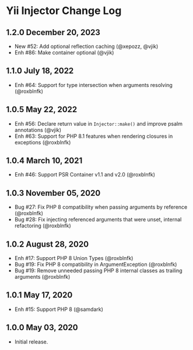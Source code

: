 # Yii Injector Change Log

## 1.2.0 December 20, 2023

- New #52: Add optional reflection caching (@xepozz, @vjik)
- Enh #86: Make container optional (@vjik)

## 1.1.0 July 18, 2022

- Enh #64: Support for type intersection when arguments resolving (@roxblnfk)

## 1.0.5 May 22, 2022

- Enh #56: Declare return value in `Injector::make()` and improve psalm annotations (@vjik)
- Enh #63: Support for PHP 8.1 features when rendering closures in exceptions (@roxblnfk)

## 1.0.4 March 10, 2021

- Enh #46: Support PSR Container v1.1 and v2.0 (@roxblnfk)

## 1.0.3 November 05, 2020

- Bug #27: Fix PHP 8 compatibility when passing arguments by reference (@roxblnfk)
- Bug #28: Fix injecting referenced arguments that were unset, internal refactoring (@roxblnfk)

## 1.0.2 August 28, 2020

- Enh #17: Support PHP 8 Union Types (@roxblnfk)
- Bug #19: Fix PHP 8 compatibility in ArgumentException (@roxblnfk)
- Bug #19: Remove unneeded passing PHP 8 internal classes as trailing arguments (@roxblnfk)

## 1.0.1 May 17, 2020

- Enh #15: Support PHP 8 (@samdark)

## 1.0.0 May 03, 2020

- Initial release.
